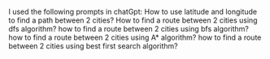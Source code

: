 I used the following prompts in chatGpt:
How to use latitude and longitude to find a path between 2 cities?
How to find a route between 2 cities using dfs algorithm?
how to find a route between 2 cities using bfs algorithm?
how to find a route between 2 cities using A* algorithm?
how to find a route between 2 cities using best first search algorithm?
